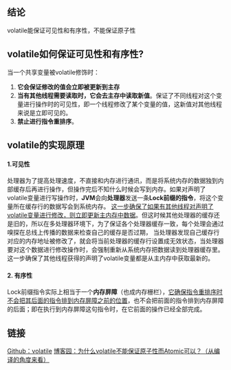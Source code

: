 ## 结论
volatile能保证可见性和有序性，不能保证原子性

## volatile如何保证可见性和有序性?

当一个共享变量被volatile修饰时：
1. **它会保证修改的值会立即被更新到主存**
2. **当有其他线程需要读取时，它会去主存中读取新值**。保证了不同线程对这个变量进行操作时的可见性，即一个线程修改了某个变量的值，这新值对其他线程来说是立即可见的。
3. **禁止进行指令重排序**。


## volatile的实现原理
#### 1.可见性
处理器为了提高处理速度，不直接和内存进行通讯，而是将系统内存的数据独到内部缓存后再进行操作，但操作完后不知什么时候会写到内存。如果对声明了volatile变量进行写操作时，**JVM**会向**处理器**发送一条**Lock前缀的指令**，将这个变量所在缓存行的数据写会到系统内存。 <u>这一步确保了如果有其他线程对声明了volatile变量进行修改，则立即更新主内存中数据</u>。但这时候其他处理器的缓存还是旧的，所以在多处理器环境下，为了保证各个处理器缓存一致，每个处理会通过嗅探在总线上传播的数据来检查自己的缓存是否过期， 当处理器发现自己缓存行对应的内存地址被修改了，就会将当前处理器的缓存行设置成无效状态，当处理器要对这个数据进行修改操作时，会强制重新从系统内存把数据读到处理器缓存里。 这一步确保了其他线程获得的声明了volatile变量都是从主内存中获取最新的。
#### 2. 有序性
Lock前缀指令实际上相当于一个**内存屏障**（也成内存栅栏），<u>它确保指令重排序时不会把其后面的指令排到内存屏障之前的位置</u>，也不会把前面的指令排到内存屏障的后面；即在执行到内存屏障这句指令时，在它前面的操作已经全部完成。

## 链接

[Github：volatile](https://github.com/LRH1993/android_interview/blob/master/java/concurrence/volatile.md)
[博客园：为什么volatile不能保证原子性而Atomic可以？（从编译的角度来看）](https://www.cnblogs.com/mainz/p/3556430.html)